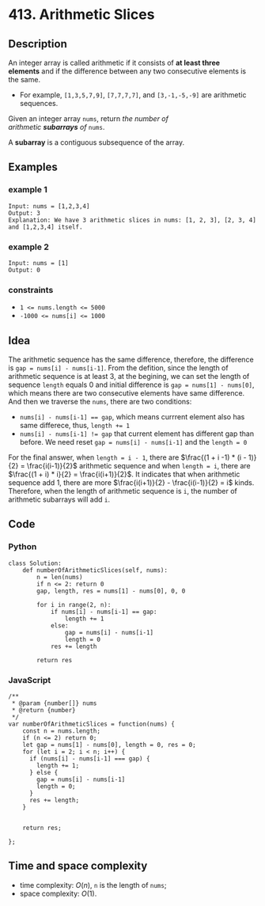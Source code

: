 # 413. Arithmetic Slices

## Description
An integer array is called arithmetic if it consists of **at least three elements** and if the difference between any two consecutive elements is the same.

- For example, `[1,3,5,7,9]`, `[7,7,7,7]`, and `[3,-1,-5,-9]` are arithmetic sequences.

Given an integer array `nums`, return *the number of arithmetic **subarrays** of* `nums`.

A **subarray** is a contiguous subsequence of the array.

## Examples
### example 1
```
Input: nums = [1,2,3,4]
Output: 3
Explanation: We have 3 arithmetic slices in nums: [1, 2, 3], [2, 3, 4] and [1,2,3,4] itself.
```

### example 2
```
Input: nums = [1]
Output: 0
```

### constraints
- `1 <= nums.length <= 5000`
- `-1000 <= nums[i] <= 1000`

## Idea
The arithmetic sequence has the same difference, therefore, the difference is `gap = nums[i] - nums[i-1]`. From the defition, since the length of arithmetic sequence is at least 3, at the begining, we can set the length of sequence `length` equals 0 and initial difference is `gap = nums[1] - nums[0]`, which means there are two consecutive elements have same difference. And then we traverse the `nums`, there are two conditions:

- `nums[i] - nums[i-1] == gap`, which means currrent element also has same differece, thus, `length += 1`
- `nums[i] - nums[i-1] != gap` that current element has different gap than before. We need reset `gap = nums[i] - nums[i-1]` and the `length = 0`

For the final answer, when `length = i - 1`, there are $\frac{(1 + i -1) * (i - 1)}{2} = \frac{i(i-1)}{2}$ arithmetic sequence and when `length = i`, there are $\frac{(1 + i) * i}{2} = \frac{i(i+1)}{2}$. It indicates that when arithmetic sequence add 1, there are more $\frac{i(i+1)}{2} - \frac{i(i-1)}{2} = i$ kinds. Therefore, when the length of arithmetic sequence is `i`, the number of arithmetic subarrays will add `i`.

## Code
### Python
```
class Solution:
    def numberOfArithmeticSlices(self, nums):
        n = len(nums)
        if n <= 2: return 0
        gap, length, res = nums[1] - nums[0], 0, 0

        for i in range(2, n):
            if nums[i] - nums[i-1] == gap:
                length += 1
            else:
                gap = nums[i] - nums[i-1]
                length = 0
            res += length
        
        return res
```

### JavaScript
```
/**
 * @param {number[]} nums
 * @return {number}
 */
var numberOfArithmeticSlices = function(nums) {
    const n = nums.length;
    if (n <= 2) return 0;
    let gap = nums[1] - nums[0], length = 0, res = 0;
    for (let i = 2; i < n; i++) {
      if (nums[i] - nums[i-1] === gap) {
        length += 1;
      } else {
        gap = nums[i] - nums[i-1]
        length = 0;
      }
      res += length;
    }


    return res;

};
```

## Time and space complexity
- time complexity: $O(n)$, `n` is the length of `nums`;
- space complexity: $O(1)$.